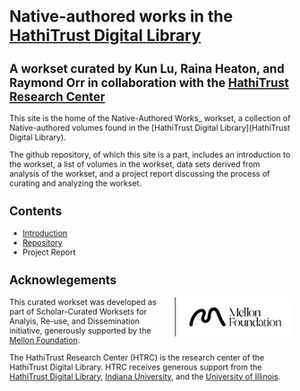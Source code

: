 # Native-authored works in the [HathiTrust Digital Library](http://hathitrust.org)

## A workset curated by Kun Lu, Raina Heaton, and Raymond Orr in collaboration with the [HathiTrust Research Center](http://analytics.hathitrust.org)

This site is the home of the Native-Authored Works_ workset, a collection of Native-authored volumes found in the [HathiTrust Digital Library](HathiTrust Digital Library). 

The github repository, of which this site is a part, includes an introduction to the workset, a list of volumes in the workset, data sets derived from analysis of the workset, and a project report discussing the process of curating and analyzing the workset.

## Contents
* [Introduction](introduction.md)
* [Repository](https://github.com/jawalsh/cws_test.io)
* Project Report

## Acknowlegements
<img style="float:right; padding-left:.5em; max-width: 200px; border-left: 1px solid black; margin-left:.5em;" src="images/mellon/Mellon_Logomark_Lockup_Black.jpg"/>This curated workset was developed as part of Scholar-Curated Worksets for Analyis, Re-use, and Dissemination initiative, generously supported by the [Mellon Foundation](http://mellon.org). 

The HathiTrust Research Center (HTRC) is the research center of the HathiTrust Digital Library. HTRC receives generous support from the [HathiTrust Digital Library](https://hathitrust.org), [Indiana University](https://www.indiana.edu), and the [University of Illinois](https://www.illinois.org).